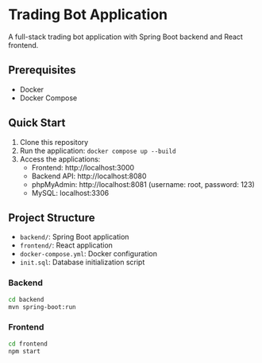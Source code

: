 # Trading Bot Application

A full-stack trading bot application with Spring Boot backend and React frontend.

## Prerequisites

- Docker
- Docker Compose

## Quick Start

1. Clone this repository
2. Run the application: `docker compose up --build`
3. Access the applications:
   - Frontend: http://localhost:3000
   - Backend API: http://localhost:8080
   - phpMyAdmin: http://localhost:8081 (username: root, password: 123)
   - MySQL: localhost:3306

## Project Structure

- `backend/`: Spring Boot application
- `frontend/`: React application
- `docker-compose.yml`: Docker configuration
- `init.sql`: Database initialization script


### Backend
```bash
cd backend
mvn spring-boot:run
```

### Frontend
```bash
cd frontend
npm start
```
